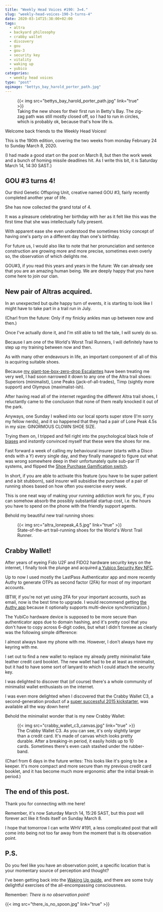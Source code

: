 ```yaml
---
title: "Weekly Head Voices #190: 3=4."
slug: "weekly-head-voices-190-3-turns-4"
date: 2020-03-14T15:38:00+02:00
tags:
  - altra
  - backyard philosophy
  - crabby wallet
  - discovery
  - gou
  - gou-3
  - security key
  - vitality
  - waking up
  - yubico
categories:
  - weekly head voices
type: "post"
ogimage: "bettys_bay_harold_porter_path.jpg"
---
```


<figure>
{{< img src="bettys_bay_harold_porter_path.jpg" link="true" >}}
<figcaption>
Taking the new shoes for their first run in Betty's Bay. The zig-zag path was
still mostly closed off, so I had to run in circles, which is probably ok,
because that's how life is.
</figcaption>
</figure>

Welcome back friends to the Weekly Head Voices!

This is the 190th edition, covering the two weeks from monday February 24 to
Sunday March 8, 2020.

(I had made a good start on the post on March 8, but then the work week and a
bunch of homing missile deadlines hit. As I write this bit, it is Saturday
March 14, 14:30 SAST.)

## GOU #3 turns 4!

Our third Genetic Offspring Unit, creative named GOU #3, fairly recently
completed another year of life.

She has now collected the grand total of 4.

It was a pleasure celebrating her birthday with her as it felt like this was
the first time that she was intellectually fully present.

With apparent ease she even understood the sometimes tricky concept of having
one's party on a different day than one's birthday.

For future us, I would also like to note that her pronunciation and sentence
construction are growing more and more precise, sometimes even overly so, the
observation of which delights me.

GOU#3, if you read this years and years in the future: We can already see that
you are an amazing human being. We are deeply happy that you have come here to
join our clan.

## New pair of Altras acquired.

In an unexpected but quite happy turn of events, it is starting to look like I
might have to take part in a trail run in July.

(Charl from the future: Only if my finicky ankles man up between now and then.)

Once I've actually done it, and I'm still able to tell the tale, I will surely
do so.

Because I am one of the World's Worst Trail Runners, I will definitely have to
step up my training between now and then.

As with many other endeavours in life, an important component of all of this is
acquiring suitable shoes.

Because [my giant-toe-box-zero-drop
Escalantes](/2019/09/09/weekly-head-voices-177-streakers/) have been treating
me very well, I had soon narrowed it down to any one of the Altra trail shoes:
Superiors (minimalist), Lone Peaks (jack-of-all-trades), Timp (sightly more
support) and Olympus (maximalist-ish).

After having read all of the internet regarding the different Altra trail
shoes, I reluctantly came to the conclusion that none of them really knocked it
out of the park.

Anyways, one Sunday I walked into our local sports super store (I'm sorry my
fellow nerds), and it so happened that they had a pair of Lone Peak 4.5s in my
size: GINORMOUS CLOWN SHOE SIZE.

Trying them on, I tripped and fell right into the psychological black hole of
[biases](https://en.wikipedia.org/wiki/List_of_cognitive_biases) and
*instantly* convinced myself that these were the shoes for me.

Fast forward a week of calling my behavioural insurer (starts with a Disco ends
with a Y) every single day, and they finally managed to figure out what was
wrong somewhere deep in their unfortunately quite sub-par IT systems, and
flipped the [Shoe Purchase Gamification
switch](https://www.discovery.co.za/vitality/fitness-booster-shoe).

In short, if you are able to activate this feature (you have to be super
patient and a bit stubborn), said insurer will subsidise the purchase of a pair
of running shoes based on how often you exercise every week.

This is one neat way of making your running addiction work for you, if you can
somehow absorb the possibly substantial startup cost, i.e. the hours you have
to spend on the phone with the friendly support agents.

Behold my beautiful new trail running shoes:

<figure>
{{< img src="altra_lonepeak_4.5.jpg" link="true" >}}

<figcaption>State-of-the-art trail-running shoes for the World's Worst Trail
Runner.</figcaption>

</figure>

## Crabby Wallet!

After years of eyeing Fido U2F and FIDO2 hardware security keys on the
internet, I finally took the plunge and acquired [a Yubico Security Key
NFC](https://www.yubico.com/product/security-key-nfc-by-yubico).

Up to now I used mostly the LastPass Authenticator app and more recently Authy
to generate OTPs as second factor (2FA) for most of my important accounts.

(BTW, if you're not yet using 2FA for your important accounts, such as email,
now is the best time to upgrade. I would recommend getting [the Authy
app](https://authy.com/) because it optionally supports multi-device
synchronization.)

The YubiCo hardware device is supposed to be more secure than authenticator
apps due to domain hashing, and it's pretty cool that you don't have to copy
across 6-digit codes, but what I didn't foresee as clearly was the following
simple difference:

I almost always have my phone with me. However, I don't always have my keyring
with me.

I set out to find a new wallet to replace my already pretty minimalist fake
leather credit card booklet. The new wallet had to be at least as minimalist,
but it had to have some sort of lanyard to which I could attach the security
key.

I was delighted to discover that (of course) there's a whole community of
minimalist wallet enthusiasts on the internet.

I was even more delighted when I discovered that the Crabby Wallet C3, a
second-generation product of a [super successful 2015
kickstarter](https://www.kickstarter.com/projects/1369622196/the-crabby-wallet-a-wallet-that-is-not-for-everyon),
was available all the way down here!

Behold the minimalist wonder that is my new Crabby Wallet:

<figure>
{{< img src="crabby_wallet_c3_canvas.jpg" link="true" >}}
<figcaption>
The Crabby Wallet C3. As you can see, it's only slightly larger than a credit
card. It's made of canvas which looks pretty durable. After a breaking-in
period, it easily holds up to 10 cards. Sometimes there's even cash stashed
under the rubber-band.
</figcaption>
</figure>

(Charl from 6 days in the future writes: This looks like it's going to be a
keeper. It's more compact and more secure than my previous credit card booklet,
and it has become much more ergonomic after the initial break-in period.)

## The end of this post.

Thank you for connecting with me here!

Remember, it's now Saturday March 14, 15:26 SAST, but this post will forever
act like it finds itself on Sunday March 8.

I hope that tomorrow I can write WHV #191, a less complicated post that will
come into being not too far away from the moment that is its observation point.

## P.S.

Do you feel like you have an observation point, a specific location that is
your momentary source of perception and thought?

I've been getting back into the [Waking Up guide](https://wakingup.com/), and
there are some truly delightful exercises of the all-encompassing
consciousness.

Remember: *There is no observation point!*

{{< img src="there_is_no_spoon.jpg" link="true" >}}
